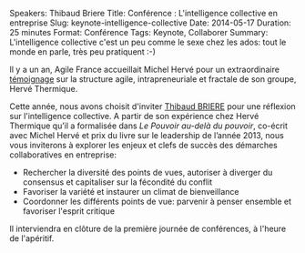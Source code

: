 Speakers: Thibaud Briere
Title: Conférence : L'intelligence collective en entreprise
Slug: keynote-intelligence-collective
Date: 2014-05-17
Duration: 25 minutes
Format: Conférence
Tags: Keynote, Collaborer
Summary: L'intelligence collective c'est un peu comme le sexe chez les ados: tout le monde en parle, très peu pratiquent :-)

Il y a un an, Agile France accueillait Michel Hervé pour un extraordinaire [témoignage][1] sur la structure agile, intrapreneuriale et fractale de son groupe, Hervé Thermique. 

Cette année, nous avons choisit d'inviter [Thibaud BRIERE][2] pour une réflexion sur l'intelligence collective. A partir de son expérience chez Hervé Thermique qu’il a formalisée dans *Le Pouvoir au-delà du pouvoir*, co-écrit avec Michel Hervé et prix du livre sur le leadership de l’année 2013, nous vous inviterons à explorer les enjeux et clefs de succès des démarches collaboratives en entreprise: 

-	Rechercher la diversité des points de vues, autoriser à diverger du consensus et capitaliser sur la fécondité du conflit
-	Favoriser la variété et instaurer un climat de bienveillance  
-	Coordonner les différents points de vue: parvenir à penser ensemble et favoriser l'esprit critique  


Il interviendra en clôture de la première journée de conférences, à l'heure de l'apéritif.

[1]: http://www.infoq.com/fr/presentations/plus-dagilite-apporte-t-elle-plus-de-bonheur-dans-laction-entrepreneuriale
[2]: https://sites.google.com/site/thibaudbriere0/home
